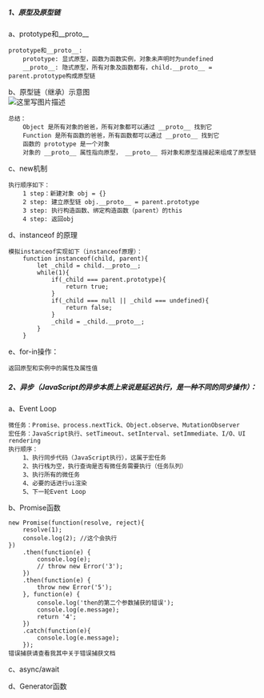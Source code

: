 ##### 1、原型及原型链
a、prototype和__proto__

    prototype和__proto__:
        prototype: 显式原型，函数为函数实例，对象未声明时为undefined
        __proto__: 隐式原型，所有对象及函数都有，child.__proto__ = parent.prototype构成原型链
 
 b、原型链（继承）示意图       
![这里写图片描述](https://user-gold-cdn.xitu.io/2019/1/3/16813a979d5351f7?imageslim)

    总结：
        Object 是所有对象的爸爸，所有对象都可以通过 __proto__ 找到它
        Function 是所有函数的爸爸，所有函数都可以通过 __proto__ 找到它
        函数的 prototype 是一个对象
        对象的 __proto__ 属性指向原型， __proto__ 将对象和原型连接起来组成了原型链

c、new机制
    
    执行顺序如下：
        1 step：新建对象 obj = {}
        2 step: 建立原型链 obj.__proto__ = parent.prototype
        3 step: 执行构造函数、绑定构造函数（parent）的this
        4 step: 返回obj
        
d、instanceof 的原理
    
    模拟instanceof实现如下（instanceof原理）：
        function instanceof(child, parent){
            let _child = child.__proto__;
            while(1){
                if(_child === parent.prototype){
                    return true;
                }
                if(_child === null || _child === undefined){
                    return false;
                }
                _child = _child.__proto__;
            }
        }
     
e、for-in操作：
    
    返回原型和实例中的属性及属性值
    
##### 2、异步（JavaScript的异步本质上来说是延迟执行，是一种不同的同步操作）：

a、Event Loop

    微任务：Promise、process.nextTick、Object.observe、MutationObserver
    宏任务：JavaScript执行、setTimeout、setInterval、setImmediate、I/O、UI rendering
    执行顺序：
        1、执行同步代码（JavaScript执行），这属于宏任务
        2、执行栈为空，执行查询是否有微任务需要执行（任务队列）
        3、执行所有的微任务
        4、必要的话进行ui渲染
        5、下一轮Event Loop
        
 b、Promise函数
 
    new Promise(function(resolve, reject){
        resolve(1);
        console.log(2); //这个会执行
    })
        .then(function(e) {
            console.log(e);
            // throw new Error('3');
        })
        .then(function(e) {
            throw new Error('5');
        }, function(e) {
            console.log('then的第二个参数捕获的错误');
            console.log(e.message);
            return '4';
        })
        .catch(function(e){
            console.log(e.message);
        });
    错误捕获请查看我其中关于错误捕获文档
    
 c、async/await
 
 d、Generator函数
 
 